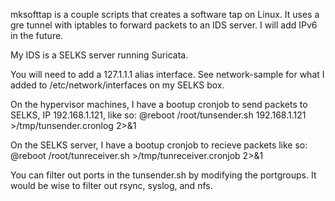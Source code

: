 mksofttap is a couple scripts that creates a software tap on Linux.
It uses a gre tunnel with iptables to forward packets to an IDS server.
I will add IPv6 in the future.

My IDS is a SELKS server running Suricata.

You will need to add a 127.1.1.1 alias interface.  See network-sample for what I added to /etc/network/interfaces on my SELKS box.

On the hypervisor machines, I have a bootup cronjob to send packets to SELKS, IP 192.168.1.121, like so: @reboot /root/tunsender.sh 192.168.1.121 >/tmp/tunsender.cronlog 2>&1

On the SELKS server, I have a bootup cronjob to recieve packets like so: @reboot /root/tunreceiver.sh >/tmp/tunreceiver.cronjob 2>&1

You can filter out ports in the tunsender.sh by modifying the portgroups.  It would be wise to filter out rsync, syslog, and nfs.
